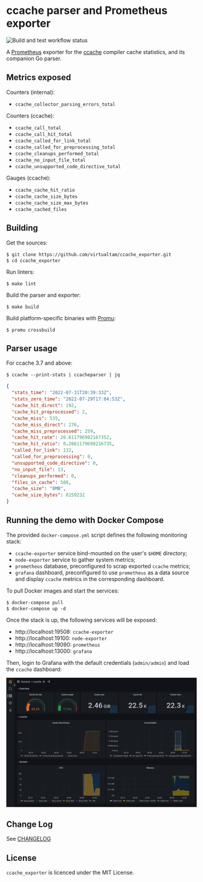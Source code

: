 # ccache parser and Prometheus exporter

<img src="https://github.com/virtualtam/ccache_exporter/actions/workflows/build-and-test.yml/badge.svg?branch=main" alt="Build and test workflow status">

A [Prometheus](https://prometheus.io/) exporter for the
[ccache](https://ccache.dev/) compiler cache statistics, and its companion Go
parser.

## Metrics exposed

Counters (internal):

- `ccache_collector_parsing_errors_total`

Counters (ccache):

- `ccache_call_total`
- `ccache_call_hit_total`
- `ccache_called_for_link_total`
- `ccache_called_for_preprocessing_total`
- `ccache_cleanups_performed_total`
- `ccache_no_input_file_total`
- `ccache_unsupported_code_directive_total`


Gauges (ccache):

- `ccache_cache_hit_ratio`
- `ccache_cache_size_bytes`
- `ccache_cache_size_max_bytes`
- `ccache_cached_files`

## Building

Get the sources:

```shell
$ git clone https://github.com/virtualtam/ccache_exporter.git
$ cd ccache_exporter
```

Run linters:
```shell
$ make lint
```

Build the parser and exporter:

```shell
$ make build
```

Build platform-specific binaries with [Promu](https://github.com/prometheus/promu):

```shell
$ promu crossbuild
```

Parser usage
------------

For ccache 3.7 and above:

```shell
$ ccache --print-stats | ccacheparser | jq
```

```json
{
  "stats_time": "2022-07-31T20:39:33Z",
  "stats_zero_time": "2022-07-29T17:04:53Z",
  "cache_hit_direct": 192,
  "cache_hit_preprocessed": 2,
  "cache_miss": 535,
  "cache_miss_direct": 276,
  "cache_miss_preprocessed": 259,
  "cache_hit_rate": 26.611796982167352,
  "cache_hit_ratio": 0.2661179698216735,
  "called_for_link": 132,
  "called_for_preprocessing": 0,
  "unsupported_code_directive": 0,
  "no_input_file": 13,
  "cleanups_performed": 0,
  "files_in_cache": 508,
  "cache_size": "8MB",
  "cache_size_bytes": 8159232
}
```

## Running the demo with Docker Compose

The provided `docker-compose.yml` script defines the following monitoring
stack:

- `ccache-exporter` service bind-mounted on the user's `$HOME` directory;
- `node-exporter` service to gather system metrics;
- `prometheus` database, preconfigured to scrap exported `ccache` metrics;
- `grafana` dashboard, preconfigured to use `prometheus` as a data source
  and display `ccache` metrics in the corresponding dashboard.


To pull Docker images and start the services:

```shell
$ docker-compose pull
$ docker-compose up -d
```

Once the stack is up, the following services will be exposed:

- http://localhost:19508: `ccache-exporter`
- http://localhost:19100: `node-exporter`
- http://localhost:19090: `prometheus`
- http://localhost:13000: `grafana`


Then, login to Grafana with the default credentials (`admin/admin`) and load
the `ccache` dashboard:

<img src="./dashboard.jpg" alt="Grafana dashboard for ccache_exporter metrics">

## Change Log

See [CHANGELOG](./CHANGELOG.md)

## License

`ccache_exporter` is licenced under the MIT License.
